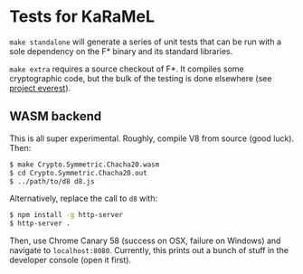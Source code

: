 # Tests for KaRaMeL

`make standalone` will generate a series of unit tests that can be run with a
sole dependency on the F\* binary and its standard libraries.

`make extra` requires a source checkout of F\*. It compiles some cryptographic
code, but the bulk of the testing is done elsewhere (see [project
everest](https://github.com/project-everest/everest-ci)).

## WASM backend

This is all super experimental. Roughly, compile V8 from source (good luck).
Then:

```bash
$ make Crypto.Symmetric.Chacha20.wasm
$ cd Crypto.Symmetric.Chacha20.out
$ ../path/to/d8 d8.js
```

Alternatively, replace the call to `d8` with:

```bash
$ npm install -g http-server
$ http-server .
```

Then, use Chrome Canary 58 (success on OSX, failure on Windows) and navigate to
`localhost:8080`. Currently, this prints out a bunch of stuff in the developer
console (open it first).
